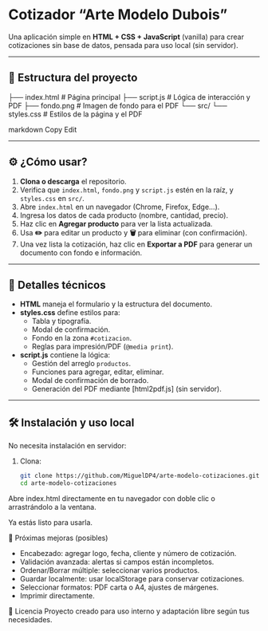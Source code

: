 # Cotizador “Arte Modelo Dubois”

Una aplicación simple en **HTML + CSS + JavaScript** (vanilla) para crear cotizaciones sin base de datos, pensada para uso local (sin servidor).

---

## 📁 Estructura del proyecto

├── index.html # Página principal
├── script.js # Lógica de interacción y PDF
├── fondo.png # Imagen de fondo para el PDF
└── src/
└── styles.css # Estilos de la página y el PDF

markdown
Copy
Edit

---

## ⚙️ ¿Cómo usar?

1. **Clona o descarga** el repositorio.
2. Verifica que `index.html`, `fondo.png` y `script.js` estén en la raíz, y `styles.css` en `src/`.
3. Abre `index.html` en un navegador (Chrome, Firefox, Edge…).
4. Ingresa los datos de cada producto (nombre, cantidad, precio).
5. Haz clic en **Agregar producto** para ver la lista actualizada.
6. Usa **✏️** para editar un producto y **🗑️** para eliminar (con confirmación).
7. Una vez lista la cotización, haz clic en **Exportar a PDF** para generar un documento con fondo e información.

---

## 🧩 Detalles técnicos

- **HTML** maneja el formulario y la estructura del documento.
- **styles.css** define estilos para:
  - Tabla y tipografía.
  - Modal de confirmación.
  - Fondo en la zona `#cotizacion`.
  - Reglas para impresión/PDF (`@media print`).
- **script.js** contiene la lógica:
  - Gestión del arreglo `productos`.
  - Funciones para agregar, editar, eliminar.
  - Modal de confirmación de borrado.
  - Generación del PDF mediante [html2pdf.js] (sin servidor).

---

## 🛠️ Instalación y uso local

No necesita instalación en servidor:

1. Clona:

   ```bash
   git clone https://github.com/MiguelDP4/arte-modelo-cotizaciones.git
   cd arte-modelo-cotizaciones
   ```

Abre index.html directamente en tu navegador con doble clic o arrastrándolo a la ventana.

Ya estás listo para usarla.

🚀 Próximas mejoras (posibles)

- Encabezado: agregar logo, fecha, cliente y número de cotización.
- Validación avanzada: alertas si campos están incompletos.
- Ordenar/Borrar múltiple: seleccionar varios productos.
- Guardar localmente: usar localStorage para conservar cotizaciones.
- Seleccionar formatos: PDF carta o A4, ajustes de márgenes.
- Imprimir directamente.

📄 Licencia
Proyecto creado para uso interno y adaptación libre según tus necesidades.
